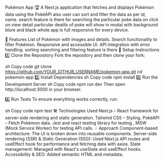 Pokémon App 🏆
A Next.js application that fetches and displays Pokémon data using the PokéAPI
also user can sort and filter the data as per id, name.
search feature is there for searching the particular poke data
on click on view detail particular deatils of poke will show in modal with background blure and black
whole app is full responsive for every device.

📌 Features
List of Pokémon with images and details.
Search functionality to filter Pokémon.
Responsive and accessible UI.
API integration with error handling.
sorting searching and filtering feature is there
🚀 Setup Instructions
1️⃣ Clone the Repository
Fork the repository and then clone your fork:

sh
Copy code
git clone https://github.com/YOUR_GITHUB_USERNAME/pokemon-app.git
cd pokemon-app
2️⃣ Install Dependencies
sh
Copy code
npm install
3️⃣ Run the Development Server
sh
Copy code
npm run dev
Then open http://localhost:3000 in your browser.

4️⃣ Run Tests
To ensure everything works correctly, run:

sh
Copy code
npm test
🛠️ Technologies Used
Next.js – React framework for server-side rendering and static generation.
Tailwind CSS – Styling.
PokéAPI – Fetch Pokémon data.
Jest and  react testing library for testing , MSW (Mock Service Worker) for testing API calls.
💡 Approach
Component-based architecture: The UI is broken down into reusable components.
Server-side rendering (SSR) & Static Generation (SSG): Used Next.js API routes and useEffect hook for performance and fetching data with axios.
State management: Managed with React's useState and useEffect hooks.
Accessibility & SEO: Added semantic HTML and metadata.



